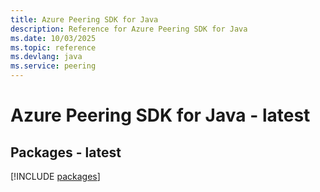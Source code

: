 ```yaml
---
title: Azure Peering SDK for Java
description: Reference for Azure Peering SDK for Java
ms.date: 10/03/2025
ms.topic: reference
ms.devlang: java
ms.service: peering
---
```

# Azure Peering SDK for Java - latest
## Packages - latest
[!INCLUDE [packages](peering-index.md)]